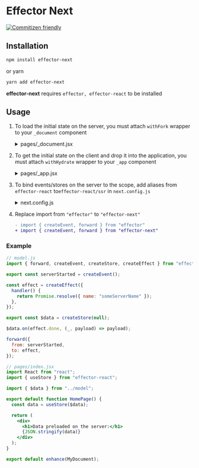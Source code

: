 # Effector Next

[![Commitizen friendly](https://img.shields.io/badge/commitizen-friendly-brightgreen.svg)](http://commitizen.github.io/cz-cli/)

## Installation

```bash
npm install effector-next
```

or yarn

```bash
yarn add effector-next
```

**effector-next** requires `effector, effector-react` to be installed

## Usage

1. To load the initial state on the server, you must attach `withFork` wrapper to your `_document` component

   <details>
       <summary>pages/_document.jsx</summary>

   ```jsx
   import React from "react";
   import { withFork } from "effector-next";
   import App from "next/app";

   import { serverStarted } from "../model";

   const enhance = withFork({ unit: serverStarted });

   class MyDocument extends Document {
     // some override if needed
   }

   export default enhance(MyDocument);
   ```

   </details>

2. To get the initial state on the client and drop it into the application, you must attach `withHydrate` wrapper to your `_app` component

   <details>
       <summary>pages/_app.jsx</summary>

   ```jsx
   import React from "react";
   import { withHydrate } from "effector-next";
   import App from "next/app";

   const enhance = withHydrate();

   function MyApp({ Component, pageProps }) {
     return <Component {...pageProps} />;
   }

   export default enhance(MyApp);
   ```

   </details>

3. To bind events/stores on the server to the scope, add aliases from `effector-react` to`effector-react/ssr` in `next.config.js`

   <details>
       <summary>next.config.js</summary>

   ```js
   const { withEffectoReactAliases } = require("effector-next/tools");

   const enhance = withEffectoReactAliases();

   module.exports = enhance({});
   ```

   </details>

4. Replace import from `"effector"` to `"effector-next"`

   ```diff
   - import { createEvent, forward } from "effector"
   + import { createEvent, forward } from "effector-next"
   ```

### Example

```jsx
// model.js
import { forward, createEvent, createStore, createEffect } from "effector-next";

export const serverStarted = createEvent();

const effect = createEffect({
  handler() {
    return Promise.resolve({ name: "someServerName" });
  },
});

export const $data = createStore(null);

$data.on(effect.done, (_, payload) => payload);

forward({
  from: serverStarted,
  to: effect,
});
```

```jsx
// pages/index.jsx
import React from "react";
import { useStore } from "effector-react";

import { $data } from "../model";

export default function HomePage() {
  const data = useStore($data);

  return (
    <div>
      <h1>Data preloaded on the server:</h1>
      {JSON.stringify(data)}
    </div>
  );
}

export default enhance(MyDocument);
```
